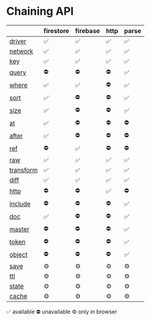 # Chaining API

|                                                                                                   | firestore | firebase | http | parse |
| ------------------------------------------------------------------------------------------------- | --------- | -------- | ---- | ----- |
| <a href="https://docs.reative.dev/core/api/#records-driver-name-records">driver</a>               | ✅         | ✅        | ✅    | ✅     |
| <a href="https://docs.reative.dev/core/api/#records-network-active-records">network</a>           | ✅         | ✅        | ✅    | ✅     |
| <a href="https://docs.reative.dev/core/api/#records-key-name-records">key</a>                     | ✅         | ✅        | ✅    | ✅     |
| <a href="https://docs.reative.dev/core/api/#records-query-by-records">query</a>                   | ⛔️        | ⛔️       | ⛔️   | ✅     |
| <a href="https://docs.reative.dev/core/api/#records-where-field-operator-value-records">where</a> | ✅         | ✅        | ⛔️   | ✅     |
| <a href="https://docs.reative.dev/core/api/#records-sort-by-records">sort</a>                     | ✅         | ⛔️       | ⛔️   | ✅     |
| <a href="https://docs.reative.dev/core/api/#records-size-value-records">size</a>                  | ✅         | ⛔️       | ⛔️   | ✅     |
| <a href="https://docs.reative.dev/core/api/#records-at-value-records">at</a>                      | ✅         | ⛔️       | ⛔️   | ⛔️    |
| <a href="https://docs.reative.dev/core/api/#records-after-value-records">after</a>                | ✅         | ⛔️       | ⛔️   | ⛔️    |
| <a href="https://docs.reative.dev/core/api/#records-ref-path-records">ref</a>                     | ⛔️        | ✅        | ⛔️   | ⛔️    |
| <a href="https://docs.reative.dev/core/api/#records-raw-active-records">raw</a>                   | ✅         | ✅        | ✅    | ✅     |
| <a href="https://docs.reative.dev/core/api/#records-transform-transformfn-records">transform</a>  | ✅         | ✅        | ✅    | ✅     |
| <a href="https://docs.reative.dev/core/api/#records-diff-fn-records">diff</a>                     | ✅         | ✅        | ✅    | ✅     |
| <a href="https://docs.reative.dev/core/api/#records-http-fn-records">http</a>                     | ⛔️        | ⛔️       | ✅    | ⛔️    |
| <a href="https://docs.reative.dev/core/api/#records-include-fields-records">include</a>           | ⛔️        | ⛔️       | ⛔️   | ✅     |
| <a href="https://docs.reative.dev/core/api/#records-doc-value-records">doc</a>                    | ✅         | ⛔️       | ⛔️   | ✅     |
| <a href="https://docs.reative.dev/core/api/#records-master-active-records">master</a>             | ⛔️        | ⛔️       | ⛔️   | ✅     |
| <a href="https://docs.reative.dev/core/api/#records-token-session-records">token</a>              | ⛔️        | ⛔️       | ⛔️   | ✅     |
| <a href="https://docs.reative.dev/core/api/#records-object-active-records">object</a>             | ⛔️        | ⛔️       | ⛔️   | ✅     |
| <a href="https://docs.reative.dev/core/api/#records-save-active-records">save</a>                 | ⚙         | ⚙        | ⚙    | ⚙     |
| <a href="https://docs.reative.dev/core/api/#records-ttl-value-records">ttl</a>                    | ⚙         | ⚙        | ⚙    | ⚙     |
| <a href="https://docs.reative.dev/core/api/#records-state-active-records">state</a>               | ⚙         | ⚙        | ⚙    | ⚙     |
| <a href="https://docs.reative.dev/core/api/#records-cache-active-records">cache</a>               | ⚙         | ⚙        | ⚙    | ⚙     |


✅ available ⛔️ unavailable ⚙ only in browser